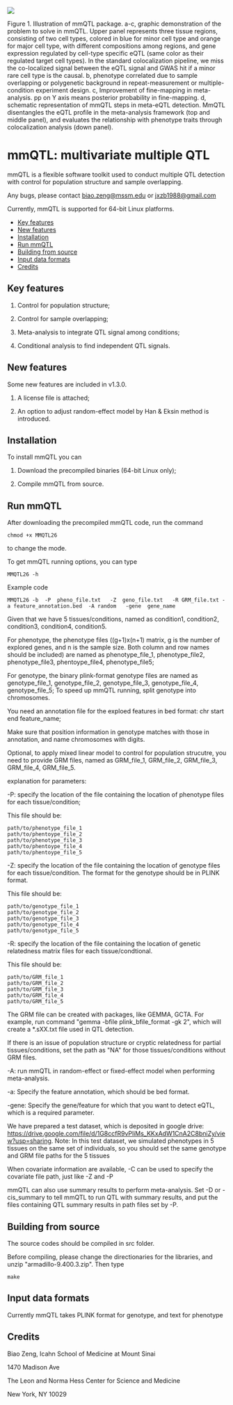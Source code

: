 ![](Figure/MMQTL_figure1_true.png)


Figure 1. Illustration of mmQTL package. a-c, graphic demonstration of the problem to solve in mmQTL. Upper panel represents three tissue regions, consisting of two cell types, colored in blue for minor cell type and orange for major cell type, with different compositions among regions, and gene expression regulated by cell-type specific eQTL (same color as their regulated target cell types). In the standard colocalization pipeline, we miss the co-localized signal between the eQTL signal and GWAS hit if a minor rare cell type is the causal. b, phenotype correlated due to sample overlapping or polygenetic background in repeat-measurement or multiple-condition experiment design. c, Improvement of fine-mapping in meta-analysis. pp on Y axis means posterior probability in fine-mapping. d, schematic representation of mmQTL steps in meta-eQTL detection. MmQTL disentangles the eQTL profile in the meta-analysis framework (top and middle panel), and evaluates the relationship with phenotype traits through colocalization analysis (down panel).

# mmQTL: multivariate multiple QTL

mmQTL is a flexible software toolkit used to conduct multiple QTL detection with control for population structure and sample overlapping.

Any bugs, please contact biao.zeng@mssm.edu or jxzb1988@gmail.com

Currently, mmQTL is supported for 64-bit Linux platforms. 


* [Key features](#key-features)
* [New features](#new-features)
* [Installation](#installation)
* [Run mmQTL](#run-mmQTL)
* [Building from source](#building-from-source)
* [Input data formats](#input-data-formats)
* [Credits](#credits)

## Key features

1. Control for population structure;

2. Control for sample overlapping;

3. Meta-analysis to integrate QTL signal among conditions;

4. Conditional analysis to find independent QTL signals.

## New features

Some new features are included in v1.3.0.

1. A license file is attached;

2. An option to adjust random-effect model by Han & Eksin method is introduced.

## Installation

To install mmQTL you can

1. Download the precompiled binaries (64-bit Linux only);

2. Compile mmQTL from source.

## Run mmQTL

After downloading the precompiled mmQTL code, run the command

```
chmod +x MMQTL26
```

to change the mode.

To get mmQTL running options, you can type

```
MMQTL26 -h
```

Example code

```
MMQTL26 -b  -P  pheno_file.txt   -Z  geno_file.txt   -R GRM_file.txt -a feature_annotation.bed  -A random   -gene  gene_name 
```

Given that we have 5 tissues/conditions, named as condition1, condition2, condition3, condition4, condition5. 

For phenotype, the phenotype files ((g+1)x(n+1) matrix, g is the number of explored genes, and n is the sample size. Both column and row names should be included) are named as phenotype_file_1, phenotype_file2, phenotype_file3, phentoype_file4, phenotype_file5;

For genotype, the binary plink-format genotype files are named as genotype_file_1, genotype_file_2, genotype_file_3, genotype_file_4, genotype_file_5; To speed up mmQTL running, split genotype into chromosomes.

You need an annotation file for the exploed features in bed format: chr start end feature_name;

Make sure that position information in genotype matches with those in annotation, and name chromosomes with digits.

Optional, to apply mixed linear model to control for population strucutre, you need to provide GRM files, named as GRM_file_1, GRM_file_2, GRM_file_3, GRM_file_4, GRM_file_5.

explanation for parameters: 

-P: specify the location of the file containing the location of phenotype files for each tissue/condition;


This file should be: 

```
path/to/phenotype_file_1
path/to/phentoype_file_2
path/to/phenotype_file_3
path/to/phentoype_file_4
path/to/phentoype_file_5
```

-Z: specify the location of the file containing the location of genotype files for each tissue/condition. The format for the genotype should be in PLINK format. 

This file should be: 

```
path/to/genotype_file_1
path/to/genotype_file_2
path/to/genotype_file_3
path/to/genotype_file_4
path/to/genotype_file_5
```



-R: specify the location of the file containing the location of genetic relatedness matrix files for each tissue/condtional.

This file should be: 

```
path/to/GRM_file_1
path/to/GRM_file_2
path/to/GRM_file_3
path/to/GRM_file_4
path/to/GRM_file_5
```
The GRM file can be created with packages, like GEMMA, GCTA. For example, run command "gemma  -bfile plink_bfile_format -gk 2", which will create a *.sXX.txt file used in QTL detection.

If there is an issue of population structure or cryptic relatedness for partial tissues/conditions, set the path as "NA" for those tissues/conditions without GRM files.

-A: run mmQTL in random-effect or fixed-effect model when performing meta-analysis.

-a: Specify the feature annotation, which should be bed format.

-gene: Specify the gene/feature for which that you want to detect eQTL, which is a required parameter.

We have prepared a test dataset, which is deposited in google drive: https://drive.google.com/file/d/1G8ccfR9vPliMs_KKxAdW1CnA2C8bniZy/view?usp=sharing. Note: In this test dataset, we simulated phenotypes in 5 tissues on the same set of individuals, so you should set the same genotype and GRM file paths for the 5 tissues

When covariate information are available, -C can be used to specify the covariate file path, just like -Z and -P

mmQTL can also use summary results to perform meta-analysis. Set -D  or -cis_summary to tell mmQTL to run QTL with summary results, and put the files containing QTL summary results in path files set by -P. 

## Building from source

The source codes should be compiled in src folder.  

Before compiling, please change the directionaries for the libraries, and unzip "armadillo-9.400.3.zip". Then type

```
make
```

## Input data formats

Currently mmQTL takes PLINK format for genotype, and text for phenotype

## Credits

Biao Zeng, Icahn School of Medicine at Mount Sinai

1470 Madison Ave

The Leon and Norma Hess Center for Science and Medicine

New York, NY 10029


